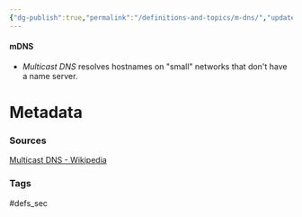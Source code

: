 ```yaml
---
{"dg-publish":true,"permalink":"/definitions-and-topics/m-dns/","updated":"2024-03-18T10:24:16.000-07:00"}
---
```


#### mDNS
- *Multicast DNS* resolves hostnames on "small" networks that don't have a name server.






# Metadata

### Sources
[Multicast DNS - Wikipedia](https://en.wikipedia.org/wiki/Multicast_DNS)

### Tags
#defs_sec 